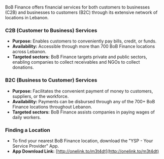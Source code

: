 BoB Finance offers financial services for both customers to businesses (C2B) and businesses to customers (B2C) through its extensive network of locations in Lebanon.

### C2B (Customer to Business) Services

*   **Purpose:** Enables customers to conveniently pay bills, credit, or funds.
*   **Availability:** Accessible through more than 700 BoB Finance locations across Lebanon.
*   **Targeted sectors:** BoB Finance targets private and public sectors, enabling companies to collect receivables and NGOs to collect donations.

### B2C (Business to Customer) Services

*   **Purpose:** Facilitates the convenient payment of money to customers, suppliers, or the workforce.
*   **Availability:** Payments can be disbursed through any of the 700+ BoB Finance locations throughout Lebanon.
*   **Targeted sectors:** BoB Finance assists companies in paying wages of daily workers.

### Finding a Location

*   To find your nearest BoB Finance location, download the "YSP - Your Service Provider" App.
*   **App Download Link:** [http://onelink.to/m3t4dt](http://onelink.to/m3t4dt)